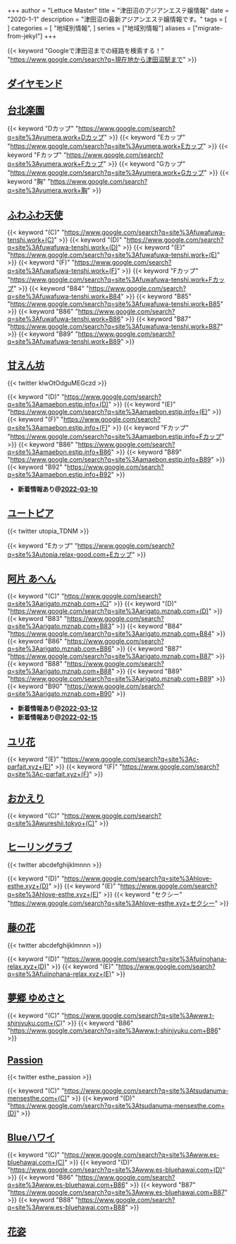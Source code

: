 +++
author = "Lettuce Master"
title = "津田沼のアジアンエステ嬢情報"
date = "2020-1-1"
description = "津田沼の最新アジアンエステ嬢情報です。"
tags = [
]
categories = [
    "地域別情報",
]
series = ["地域別情報"]
aliases = ["migrate-from-jekyl"]
+++

{{< keyword "Googleで津田沼までの経路を検索する！" "https://www.google.com/search?q=現在地から津田沼駅まで" >}}

## [ダイヤモンド](http://n-rlx.com/)


## [台北楽園](http://yumera.work/)
{{< keyword "Dカップ" "https://www.google.com/search?q=site%3Ayumera.work+Dカップ" >}} {{< keyword "Eカップ" "https://www.google.com/search?q=site%3Ayumera.work+Eカップ" >}} {{< keyword "Fカップ" "https://www.google.com/search?q=site%3Ayumera.work+Fカップ" >}} {{< keyword "Gカップ" "https://www.google.com/search?q=site%3Ayumera.work+Gカップ" >}} {{< keyword "胸" "https://www.google.com/search?q=site%3Ayumera.work+胸" >}} 

## [ふわふわ天使](http://fuwafuwa-tenshi.work/)
{{< keyword "(C)" "https://www.google.com/search?q=site%3Afuwafuwa-tenshi.work+(C)" >}} {{< keyword "(D)" "https://www.google.com/search?q=site%3Afuwafuwa-tenshi.work+(D)" >}} {{< keyword "(E)" "https://www.google.com/search?q=site%3Afuwafuwa-tenshi.work+(E)" >}} {{< keyword "(F)" "https://www.google.com/search?q=site%3Afuwafuwa-tenshi.work+(F)" >}} {{< keyword "Fカップ" "https://www.google.com/search?q=site%3Afuwafuwa-tenshi.work+Fカップ" >}} {{< keyword "B84" "https://www.google.com/search?q=site%3Afuwafuwa-tenshi.work+B84" >}} {{< keyword "B85" "https://www.google.com/search?q=site%3Afuwafuwa-tenshi.work+B85" >}} {{< keyword "B86" "https://www.google.com/search?q=site%3Afuwafuwa-tenshi.work+B86" >}} {{< keyword "B87" "https://www.google.com/search?q=site%3Afuwafuwa-tenshi.work+B87" >}} {{< keyword "B89" "https://www.google.com/search?q=site%3Afuwafuwa-tenshi.work+B89" >}} 

## [甘えん坊](https://amaebon.estjp.info/)


{{< twitter klwOtOdguMEGczd >}}

{{< keyword "(D)" "https://www.google.com/search?q=site%3Aamaebon.estjp.info+(D)" >}} {{< keyword "(E)" "https://www.google.com/search?q=site%3Aamaebon.estjp.info+(E)" >}} {{< keyword "(F)" "https://www.google.com/search?q=site%3Aamaebon.estjp.info+(F)" >}} {{< keyword "Fカップ" "https://www.google.com/search?q=site%3Aamaebon.estjp.info+Fカップ" >}} {{< keyword "B86" "https://www.google.com/search?q=site%3Aamaebon.estjp.info+B86" >}} {{< keyword "B89" "https://www.google.com/search?q=site%3Aamaebon.estjp.info+B89" >}} {{< keyword "B92" "https://www.google.com/search?q=site%3Aamaebon.estjp.info+B92" >}} 

- **新着情報あり@[2022-03-10](/post/2022-03-10)**
## [ユートピア](http://utopia.relax-good.com/)


{{< twitter utopia_TDNM >}}

{{< keyword "Eカップ" "https://www.google.com/search?q=site%3Autopia.relax-good.com+Eカップ" >}} 

## [阿片 あへん](http://arigato.mznab.com/)
{{< keyword "(C)" "https://www.google.com/search?q=site%3Aarigato.mznab.com+(C)" >}} {{< keyword "(D)" "https://www.google.com/search?q=site%3Aarigato.mznab.com+(D)" >}} {{< keyword "B83" "https://www.google.com/search?q=site%3Aarigato.mznab.com+B83" >}} {{< keyword "B84" "https://www.google.com/search?q=site%3Aarigato.mznab.com+B84" >}} {{< keyword "B86" "https://www.google.com/search?q=site%3Aarigato.mznab.com+B86" >}} {{< keyword "B87" "https://www.google.com/search?q=site%3Aarigato.mznab.com+B87" >}} {{< keyword "B88" "https://www.google.com/search?q=site%3Aarigato.mznab.com+B88" >}} {{< keyword "B89" "https://www.google.com/search?q=site%3Aarigato.mznab.com+B89" >}} {{< keyword "B90" "https://www.google.com/search?q=site%3Aarigato.mznab.com+B90" >}} 

- **新着情報あり@[2022-03-12](/post/2022-03-12)**
- **新着情報あり@[2022-02-15](/post/2022-02-15)**
## [ユリ花](https://c-parfait.xyz/)
{{< keyword "(E)" "https://www.google.com/search?q=site%3Ac-parfait.xyz+(E)" >}} {{< keyword "(F)" "https://www.google.com/search?q=site%3Ac-parfait.xyz+(F)" >}} 

## [おかえり](http://wureshii.tokyo/)
{{< keyword "(C)" "https://www.google.com/search?q=site%3Awureshii.tokyo+(C)" >}} 

## [ヒーリングラブ](https://hlove-esthe.xyz/)


{{< twitter abcdefghijklmnnn >}}

{{< keyword "(D)" "https://www.google.com/search?q=site%3Ahlove-esthe.xyz+(D)" >}} {{< keyword "(E)" "https://www.google.com/search?q=site%3Ahlove-esthe.xyz+(E)" >}} {{< keyword "セクシー" "https://www.google.com/search?q=site%3Ahlove-esthe.xyz+セクシー" >}} 

## [藤の花](https://fujinohana-relax.xyz/)


{{< twitter abcdefghijklmnnn >}}

{{< keyword "(D)" "https://www.google.com/search?q=site%3Afujinohana-relax.xyz+(D)" >}} {{< keyword "(E)" "https://www.google.com/search?q=site%3Afujinohana-relax.xyz+(E)" >}} 

## [夢郷 ゆめさと](http://www.t-shinjyuku.com/)
{{< keyword "(C)" "https://www.google.com/search?q=site%3Awww.t-shinjyuku.com+(C)" >}} {{< keyword "B86" "https://www.google.com/search?q=site%3Awww.t-shinjyuku.com+B86" >}} 

## [Passion](https://tsudanuma-mensesthe.com/)


{{< twitter esthe_passion >}}

{{< keyword "(C)" "https://www.google.com/search?q=site%3Atsudanuma-mensesthe.com+(C)" >}} {{< keyword "(D)" "https://www.google.com/search?q=site%3Atsudanuma-mensesthe.com+(D)" >}} 

## [Blueハワイ](http://www.es-bluehawai.com/)
{{< keyword "(C)" "https://www.google.com/search?q=site%3Awww.es-bluehawai.com+(C)" >}} {{< keyword "(D)" "https://www.google.com/search?q=site%3Awww.es-bluehawai.com+(D)" >}} {{< keyword "B86" "https://www.google.com/search?q=site%3Awww.es-bluehawai.com+B86" >}} {{< keyword "B87" "https://www.google.com/search?q=site%3Awww.es-bluehawai.com+B87" >}} {{< keyword "B88" "https://www.google.com/search?q=site%3Awww.es-bluehawai.com+B88" >}} 

## [花姿](http://es-tsudanuma.com/)


